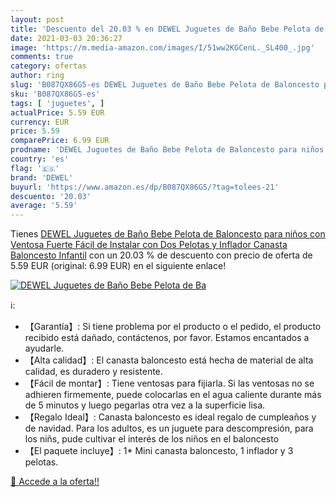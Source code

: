 ```yaml
---
layout: post
title: 'Descuento del 20.03 % en DEWEL Juguetes de Baño Bebe Pelota de Ba'
date: 2021-03-03 20:36:27
image: 'https://m.media-amazon.com/images/I/51ww2KGCenL._SL400_.jpg'
comments: true
category: ofertas
author: ring
slug: 'B087QX86G5-es DEWEL Juguetes de Baño Bebe Pelota de Baloncesto para...'
sku: 'B087QX86G5-es'
tags: [ 'juguetes', ]
actualPrice: 5.59 EUR
currency: EUR
price: 5.59
comparePrice: 6.99 EUR
prodname: 'DEWEL Juguetes de Baño Bebe Pelota de Baloncesto para niños con Ventosa Fuerte Fácil de Instalar con Dos Pelotas y Inflador Canasta Baloncesto Infantil'
country: 'es'
flag: '🇪🇸'
brand: 'DEWEL'
buyurl: 'https://www.amazon.es/dp/B087QX86G5/?tag=tolees-21'
descuento: '20.03'
average: '5.59'
---
```


Tienes [DEWEL Juguetes de Baño Bebe Pelota de Baloncesto para niños con Ventosa Fuerte Fácil de Instalar con Dos Pelotas y Inflador Canasta Baloncesto Infantil](https://www.amazon.es/dp/B087QX86G5/?tag=tolees-21) con un 20.03 % de descuento con precio de oferta de 5.59 EUR (original: 6.99 EUR) en el siguiente enlace!

[![DEWEL Juguetes de Baño Bebe Pelota de Ba](https://m.media-amazon.com/images/I/51ww2KGCenL._SL400_.jpg)](https://www.amazon.es/dp/B087QX86G5/?tag=tolees-21)

ℹ️:

- 【Garantía】: Si tiene problema por el producto o el pedido, el producto recibido está dañado, contáctenos, por favor. Estamos encantados a ayudarle.
- 【Alta calidad】: El canasta baloncesto está hecha de material de alta calidad, es duradero y resistente.
- 【Fácil de montar】: Tiene ventosas para fijiarla. Si las ventosas no se adhieren firmemente, puede colocarlas en el agua caliente durante más de 5 minutos y luego pegarlas otra vez a la superficie lisa.
- 【Regalo Ideal】: Canasta baloncesto es ideal regalo de cumpleaños y de navidad. Para los adultos, es un juguete para descompresión, para los niñs, pude cultivar el interés de los niños en el baloncesto
- 【El paquete incluye】: 1* Mini canasta baloncesto, 1 inflador y 3 pelotas.

[🛒 Accede a la oferta!!](https://www.amazon.es/dp/B087QX86G5/?tag=tolees-21)
